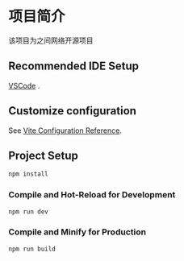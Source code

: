 # 项目简介

该项目为之间网络开源项目

## Recommended IDE Setup

[VSCode](https://code.visualstudio.com/) .

## Customize configuration

See [Vite Configuration Reference](https://vite.dev/config/).

## Project Setup

```sh
npm install
```

### Compile and Hot-Reload for Development

```sh
npm run dev
```

### Compile and Minify for Production

```sh
npm run build
```
